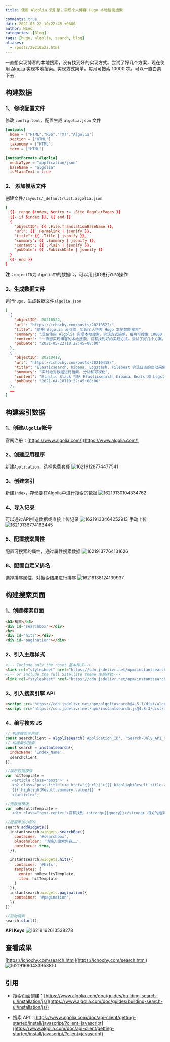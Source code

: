 ```yaml
---
title: 使用 Algolia 云引擎，实现个人博客 Hugo 本地智能搜索

comments: true
date: 2021-05-22 10:22:45 +0800
author: MLeo
categories: [Blog] 
tags: [hugo, algolia, search, blog]
aliases:
  - /posts/20210522.html
---
```


一直想实现博客的本地搜索，没有找到好的实现方式。尝试了好几个方案，现在使用 [Algolia](https://www.algolia.com) 实现本地搜索。实现方式简单，每月可搜索 10000 次，可以一直白票下去

## 构建数据

### 1、 修改配置文件

修改 `config.toml`，配置生成 `algolia.json` 文件

```toml
[outputs]
  home = ["HTML","RSS","TXT","Algolia"]
  section = ["HTML"]
  taxonomy = ["HTML"]
  term = ["HTML"]

[outputFormats.Algolia]
  mediaType = "application/json"
  baseName = "algolia"
  isPlainText = true

```

### 2、 添加模版文件

创建文件`/layouts/_default/list.algolia.json`

```toml
[
  {{- range $index, $entry := .Site.RegularPages }}
  {{- if $index }}, {{ end }}
  {
    "objectID": {{ .File.TranslationBaseName }},
    "url": {{ .Permalink | jsonify }},
    "title": {{ .Title | jsonify }},
    "summary": {{ .Summary | jsonify }},
    "content": {{ .Plain | jsonify }},
    "pubDate": {{ .PublishDate | jsonify }}
  }
  {{- end }}
]
```

**注：**`objectID`为`algolia`中的数据ID，可以用此ID进行`CURD`操作

### 3、生成数据文件

运行`hugo`，生成数据文件`algolia.json`

```json
[
  {
    "objectID": 20210522,
    "url": "https://ichochy.com/posts/20210522/",
    "title": "使用 Algolia 云引擎，实现个人博客 Hugo 本地智能搜索",
    "summary": "现在使用 Algolia 实现本地搜索。实现方式简单，每月可搜索 10000 次，可以一直白票下去",
    "content": "一直想实现博客的本地搜索，没有找到好的实现方式。尝试了好几个方案，现在使用 Algolia 实现本地搜索。实现方式简单，每月可搜索 10000 次…… ",
    "pubDate": "2021-05-22T10:22:45+08:00"
  }, 
  {
    "objectID": 20210418,
    "url": "https://ichochy.com/posts/20210418/",
    "title": "Elasticsearch, Kibana, Logstash, Filebeat 实现日志的自动采集、搜索和分析",
    "summary": "实时地对数据进行搜索、分析和可视化",
    "content": "Elastic Stack 包括 Elasticsearch、Kibana、Beats 和 Logstash（也称为 ELK Stack）……  ",
    "pubDate": "2021-04-18T10:22:45+08:00"
  }, 
  ……
]
```

## 构建索引数据

### 1、创建`Algolia`帐号

官网注册：[https://www.algolia.com/](https://www.algolia.com/)

### 2、创建应用程序

新建`Application`，选择免费套餐
![16219128774477541](https://images.ichochy.com/16219128774477541.png)

### 3、创建索引

新建`Index`，存储要在Algolia中进行搜索的数据
![16219130104334762](https://images.ichochy.com/16219130104334762.png)

### 4、导入记录

可以通过API推送数据或直接上传记录
![16219133464252913](https://images.ichochy.com/16219133464252913.png)
手动上传
![16219136774163445](https://images.ichochy.com/16219136774163445.png)

### 5、配置搜索属性

配置可搜索的属性，通过属性搜索数据
![16219137764131626](https://images.ichochy.com/16219137764131626.png)

### 6、配置自定义排名

选择排序属性，对搜索结果进行排序
![16219138124139937](https://images.ichochy.com/16219138124139937.png)

## 构建搜索页面

### 1、创建搜索页面

```html
<h3>搜索</h3>
<div id="searchbox"></div>
<hr>
<div id="hits"></div>
<div id="pagination"></div>
```

### 2、引入主题样式

```html
<!-- Include only the reset 基本样式-->
<link rel="stylesheet" href="https://cdn.jsdelivr.net/npm/instantsearch.css@7.3.1/themes/reset-min.css" integrity="sha256-t2ATOGCtAIZNnzER679jwcFcKYfLlw01gli6F6oszk8=" crossorigin="anonymous">
<!-- or include the full Satellite theme 主题样式-->
<link rel="stylesheet" href="https://cdn.jsdelivr.net/npm/instantsearch.css@7.4.5/themes/satellite-min.css" integrity="sha256-TehzF/2QvNKhGQrrNpoOb2Ck4iGZ1J/DI4pkd2oUsBc=" crossorigin="anonymous">
```

### 3、引入搜索引擎 API

```html
<script src="https://cdn.jsdelivr.net/npm/algoliasearch@4.5.1/dist/algoliasearch-lite.umd.js" integrity="sha256-EXPXz4W6pQgfYY3yTpnDa3OH8/EPn16ciVsPQ/ypsjk=" crossorigin="anonymous"></script>
<script src="https://cdn.jsdelivr.net/npm/instantsearch.js@4.8.3/dist/instantsearch.production.min.js" integrity="sha256-LAGhRRdtVoD6RLo2qDQsU2mp+XVSciKRC8XPOBWmofM=" crossorigin="anonymous"></script>
```

### 4、编写搜索 JS

```js
// 构建搜索客户端
const searchClient = algoliasearch('Application_ID', 'Search-Only_API_Key');
// 构建索引搜索
const search = instantsearch({
  indexName: 'Index_Name',
  searchClient,
});

//展示数据模版
var hitTemplate =
  '<article class="post">' +
  '<h2 class="post-title"><a href="{{url}}">{{{_highlightResult.title.value}}}</a></h2>' +
  '{{{_highlightResult.summary.value}}}' +
  '</article>';

//无数据模版
var noResultsTemplate =
  '<div class="text-center">没有找到 <strong>{{query}}</strong> 相关的结果</div>';

//配置添加小部件
search.addWidgets([
  instantsearch.widgets.searchBox({
    container: '#searchbox',
    placeholder: '请输入搜索内容……',
    autofocus: true,
  }),

  instantsearch.widgets.hits({
    container: '#hits',
    templates: {
      empty: noResultsTemplate,
      item: hitTemplate
    }
  }),
  instantsearch.widgets.pagination({
    container: '#pagination',
  })
]);

//启动搜索
search.start();
```

**API Keys**
![16219162613538278](https://images.ichochy.com/16219162613538278.png)

## 查看成果

[https://ichochy.com/search.html](https://ichochy.com/search.html)
![162191690433953810](https://images.ichochy.com/162191690433953810.png)

## 引用

- 搜索页面创建：[https://www.algolia.com/doc/guides/building-search-ui/installation/js/](https://www.algolia.com/doc/guides/building-search-ui/installation/js/)

- 搜索 API：[https://www.algolia.com/doc/api-client/getting-started/install/javascript/?client=javascript](https://www.algolia.com/doc/api-client/getting-started/install/javascript/?client=javascript)  
